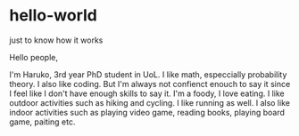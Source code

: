 # hello-world
just to know how it works 

Hello people,

I'm Haruko, 3rd year PhD student in UoL.
I like math, especcially probability theory. I also like coding.
But I'm always not confienct enouch to say it since I feel like I don't have enough skills to say it.
I'm a foody, I love eating. I like outdoor activities such as hiking and cycling. I like running as well.
I also like indoor activities such as playing video game, reading books, playing board game, paiting etc. 
